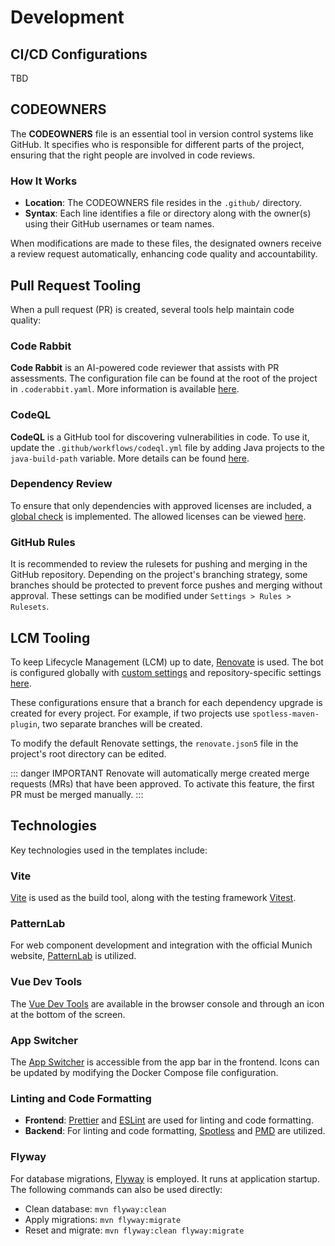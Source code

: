 # Development

## CI/CD Configurations

TBD

## CODEOWNERS

The **CODEOWNERS** file is an essential tool in version control systems like GitHub. It specifies who is responsible for different parts of the project, ensuring that the right people are involved in code reviews.

### How It Works

- **Location**: The CODEOWNERS file resides in the `.github/` directory.
- **Syntax**: Each line identifies a file or directory along with the owner(s) using their GitHub usernames or team names.

When modifications are made to these files, the designated owners receive a review request automatically, enhancing code quality and accountability.

## Pull Request Tooling

When a pull request (PR) is created, several tools help maintain code quality:

### Code Rabbit

**Code Rabbit** is an AI-powered code reviewer that assists with PR assessments. The configuration file can be found at the root of the project in `.coderabbit.yaml`. More information is available [here](https://docs.coderabbit.ai/).

### CodeQL

**CodeQL** is a GitHub tool for discovering vulnerabilities in code. To use it, update the `.github/workflows/codeql.yml` file by adding Java projects to the `java-build-path` variable. More details can be found [here](https://codeql.github.com/).

### Dependency Review

To ensure that only dependencies with approved licenses are included, a [global check](https://github.com/it-at-m/.github/blob/main/workflow-configs/dependency_review.yaml) is implemented. The allowed licenses can be viewed [here](https://opensource.muenchen.de/de/licenses.html#einbindung-in-eigenentwicklungen).

### GitHub Rules

It is recommended to review the rulesets for pushing and merging in the GitHub repository. Depending on the project's branching strategy, some branches should be protected to prevent force pushes and merging without approval. These settings can be modified under `Settings > Rules > Rulesets`.

## LCM Tooling

To keep Lifecycle Management (LCM) up to date, [Renovate](https://docs.renovatebot.com/) is used. The bot is configured globally with [custom settings](https://github.com/it-at-m/.github/tree/main/renovate-configs) and repository-specific settings [here](https://github.com/it-at-m/refarch/blob/main/refarch-tools/refarch-renovate/refarch-renovate-config.json5).

These configurations ensure that a branch for each dependency upgrade is created for every project. For example, if two projects use `spotless-maven-plugin`, two separate branches will be created.

To modify the default Renovate settings, the `renovate.json5` file in the project's root directory can be edited.

::: danger IMPORTANT
Renovate will automatically merge created merge requests (MRs) that have been approved. To activate this feature, the first PR must be merged manually.
:::

## Technologies

Key technologies used in the templates include:

### Vite

[Vite](https://vite.dev/) is used as the build tool, along with the testing framework [Vitest](https://vitest.dev/).

### PatternLab

For web component development and integration with the official Munich website, [PatternLab](https://it-at-m.github.io/muc-patternlab-vue/?path=/docs/getting-started--docs) is utilized.

### Vue Dev Tools

The [Vue Dev Tools](https://devtools.vuejs.org/) are available in the browser console and through an icon at the bottom of the screen.

### App Switcher

The [App Switcher](https://github.com/it-at-m/appswitcher-server/pkgs/container/appswitcher-server) is accessible from the app bar in the frontend. Icons can be updated by modifying the Docker Compose file configuration.

### Linting and Code Formatting

- **Frontend**: [Prettier](https://prettier.io/) and [ESLint](https://eslint.org/) are used for linting and code formatting.
- **Backend**: For linting and code formatting, [Spotless](https://github.com/diffplug/spotless) and [PMD](https://pmd.github.io/) are utilized.

### Flyway

For database migrations, [Flyway](https://documentation.red-gate.com/flyway/getting-started-with-flyway) is employed. It runs at application startup. The following commands can also be used directly:

- Clean database: `mvn flyway:clean`
- Apply migrations: `mvn flyway:migrate`
- Reset and migrate: `mvn flyway:clean flyway:migrate`

